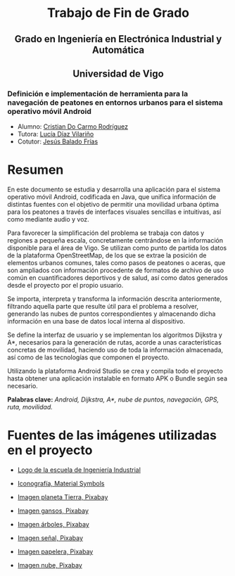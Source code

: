 # <div align="center"> Trabajo de Fin de Grado
## <div align="center"> Grado en Ingeniería en Electrónica Industrial y Automática
## <div align="center"> Universidad de Vigo
### Definición e implementación de herramienta para la navegación de peatones en entornos urbanos para el sistema operativo móvil Android

- Alumno: [Cristian Do Carmo Rodríguez](https://www.linkedin.com/in/cristian-do-carmo-rodr%C3%ADguez-9321a9163/)
- Tutora: [Lucía Díaz Vilariño](https://minaseenerxia.uvigo.es/es/docencia/profesorado/lucia-diaz-vilarino/)
- Cotutor: [Jesús Balado Frías](https://minaseenerxia.uvigo.es/es/docencia/profesorado/jesus-balado-frias/)



# Resumen
En este documento se estudia y desarrolla una aplicación para el sistema operativo móvil Android, codificada en Java, que unifica información de distintas fuentes con el objetivo de permitir una movilidad urbana óptima para los peatones a través de interfaces visuales sencillas e intuitivas, así como mediante audio y voz.

Para favorecer la simplificación del problema se trabaja con datos y regiones a pequeña escala, concretamente centrándose en la información disponible para el área de Vigo. Se utilizan como punto de partida los datos de la plataforma OpenStreetMap, de los que se extrae la posición de elementos urbanos comunes, tales como pasos de peatones o aceras, que son ampliados con información procedente de formatos de archivo de uso común en cuantificadores deportivos y de salud, así como datos generados desde el proyecto por el propio usuario.

Se importa, interpreta y transforma la información descrita anteriormente, filtrando aquella parte que resulte útil para el problema a resolver, generando las nubes de puntos correspondientes y almacenando dicha información en una base de datos local interna al dispositivo. 

Se define la interfaz de usuario y se implementan los algoritmos Dijkstra y A*, necesarios para la generación de rutas, acorde a unas características concretas de movilidad, haciendo uso de toda la información almacenada, así como de las tecnologías que componen el proyecto. 

Utilizando la plataforma Android Studio se crea y compila todo el proyecto hasta obtener una aplicación instalable en formato APK o Bundle según sea necesario.



**Palabras clave:** _Android, Dijkstra, A*, nube de puntos, navegación, GPS, ruta, movilidad._



# Fuentes de las imágenes utilizadas en el proyecto

- [Logo de la escuela de Ingeniería Industrial](https://eei.uvigo.es/es/escuela/comunicacion/imagen/)

- [Iconografía, Material Symbols](https://fonts.google.com/icons?icon.set=Material+Symbols)

- [Imagen planeta Tierra, Pixabay](https://pixabay.com/es/illustrations/tierra-mundo-planeta-globo-1303628/)

- [Imagen gansos, Pixabay](https://pixabay.com/es/illustrations/ganso-salvaje-ganso-salvaje-gansos-1643084/)

- [Imagen árboles, Pixabay](https://pixabay.com/es/photos/naturaleza-%C3%A1rbol-oto%C3%B1o-temporada-3817548/)

- [Imagen señal, Pixabay](https://pixabay.com/es/illustrations/se%C3%B1alizar-se%C3%B1ales-de-tr%C3%A1fico-firmar-2030781/)

- [Imagen papelera, Pixabay](https://pixabay.com/es/photos/desperdicio-papel-compartimiento-2788554/)

- [Imagen nube, Pixabay](https://pixabay.com/es/illustrations/nube-aislado-c%C3%BAmulo-transparente-2421760/)
